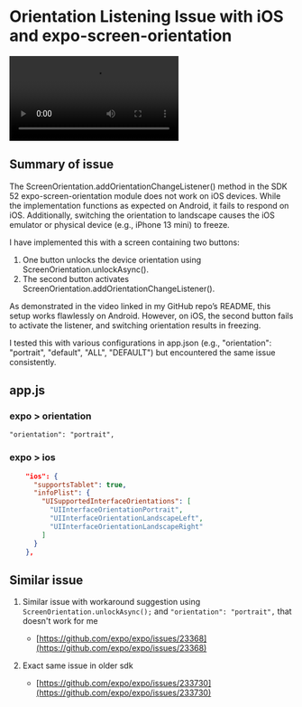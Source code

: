 # Orientation Listening Issue with iOS and expo-screen-orientation

<video controls>
  <source src="./docs/orientationIssue.mp4" type="video/mp4">
  Your browser does not support the video tag.
</video>

## Summary of issue

The ScreenOrientation.addOrientationChangeListener() method in the SDK 52 expo-screen-orientation module does not work on iOS devices. While the implementation functions as expected on Android, it fails to respond on iOS. Additionally, switching the orientation to landscape causes the iOS emulator or physical device (e.g., iPhone 13 mini) to freeze.

I have implemented this with a screen containing two buttons:

1. One button unlocks the device orientation using ScreenOrientation.unlockAsync().
2. The second button activates ScreenOrientation.addOrientationChangeListener().

As demonstrated in the video linked in my GitHub repo’s README, this setup works flawlessly on Android. However, on iOS, the second button fails to activate the listener, and switching orientation results in freezing.

I tested this with various configurations in app.json (e.g., "orientation": "portrait", "default", "ALL", "DEFAULT") but encountered the same issue consistently.

## app.js

### expo > orientation

`"orientation": "portrait",`

### expo > ios

```json
    "ios": {
      "supportsTablet": true,
      "infoPlist": {
        "UISupportedInterfaceOrientations": [
          "UIInterfaceOrientationPortrait",
          "UIInterfaceOrientationLandscapeLeft",
          "UIInterfaceOrientationLandscapeRight"
        ]
      }
    },
```

## Similar issue

1. Similar issue with workaround suggestion using `ScreenOrientation.unlockAsync();` and `"orientation": "portrait",` that doesn't work for me

   - [https://github.com/expo/expo/issues/23368](https://github.com/expo/expo/issues/23368)

2. Exact same issue in older sdk
   - [https://github.com/expo/expo/issues/233730](https://github.com/expo/expo/issues/233730)
